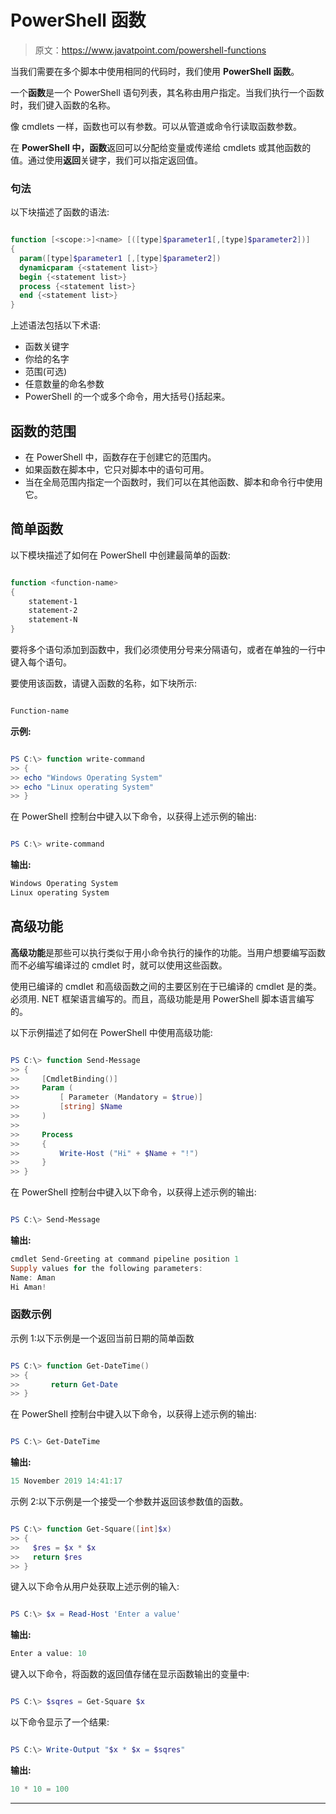 # PowerShell 函数

> 原文：<https://www.javatpoint.com/powershell-functions>

当我们需要在多个脚本中使用相同的代码时，我们使用 **PowerShell 函数**。

一个**函数**是一个 PowerShell 语句列表，其名称由用户指定。当我们执行一个函数时，我们键入函数的名称。

像 cmdlets 一样，函数也可以有参数。可以从管道或命令行读取函数参数。

在 **PowerShell 中，函数**返回可以分配给变量或传递给 cmdlets 或其他函数的值。通过使用**返回**关键字，我们可以指定返回值。

### 句法

以下块描述了函数的语法:

```powershell

function [<scope:>]<name> [([type]$parameter1[,[type]$parameter2])]
{
  param([type]$parameter1 [,[type]$parameter2])
  dynamicparam {<statement list>}
  begin {<statement list>}
  process {<statement list>}
  end {<statement list>}
}

```

上述语法包括以下术语:

*   函数关键字
*   你给的名字
*   范围(可选)
*   任意数量的命名参数
*   PowerShell 的一个或多个命令，用大括号{}括起来。

## 函数的范围

*   在 PowerShell 中，函数存在于创建它的范围内。
*   如果函数在脚本中，它只对脚本中的语句可用。
*   当在全局范围内指定一个函数时，我们可以在其他函数、脚本和命令行中使用它。

## 简单函数

以下模块描述了如何在 PowerShell 中创建最简单的函数:

```powershell

function <function-name>
{
	statement-1
	statement-2
	statement-N
}

```

要将多个语句添加到函数中，我们必须使用分号来分隔语句，或者在单独的一行中键入每个语句。

要使用该函数，请键入函数的名称，如下块所示:

```powershell

Function-name

```

**示例:**

```powershell

PS C:\> function write-command
>> {
>> echo "Windows Operating System"
>> echo "Linux operating System"
>> }

```

在 PowerShell 控制台中键入以下命令，以获得上述示例的输出:

```powershell

PS C:\> write-command

```

**输出:**

```powershell
Windows Operating System
Linux operating System

```

## 高级功能

**高级功能**是那些可以执行类似于用小命令执行的操作的功能。当用户想要编写函数而不必编写编译过的 cmdlet 时，就可以使用这些函数。

使用已编译的 cmdlet 和高级函数之间的主要区别在于已编译的 cmdlet 是的类。必须用. NET 框架语言编写的。而且，高级功能是用 PowerShell 脚本语言编写的。

以下示例描述了如何在 PowerShell 中使用高级功能:

```powershell

PS C:\> function Send-Message
>> {
>>     [CmdletBinding()]
>>     Param (
>>         [ Parameter (Mandatory = $true)]
>>         [string] $Name
>>     )
>>
>>     Process
>>     {
>>         Write-Host ("Hi" + $Name + "!")
>>     }
>> }

```

在 PowerShell 控制台中键入以下命令，以获得上述示例的输出:

```powershell

PS C:\> Send-Message

```

**输出:**

```powershell
cmdlet Send-Greeting at command pipeline position 1
Supply values for the following parameters:
Name: Aman
Hi Aman!

```

### 函数示例

示例 1:以下示例是一个返回当前日期的简单函数

```powershell

PS C:\> function Get-DateTime()
>> {
>>       return Get-Date
>> }

```

在 PowerShell 控制台中键入以下命令，以获得上述示例的输出:

```powershell

PS C:\> Get-DateTime

```

**输出:**

```powershell
15 November 2019 14:41:17

```

示例 2:以下示例是一个接受一个参数并返回该参数值的函数。

```powershell

PS C:\> function Get-Square([int]$x)
>> {
>>   $res = $x * $x
>>   return $res
>> }

```

键入以下命令从用户处获取上述示例的输入:

```powershell

PS C:\> $x = Read-Host 'Enter a value'

```

**输出:**

```powershell
Enter a value: 10

```

键入以下命令，将函数的返回值存储在显示函数输出的变量中:

```powershell

PS C:\> $sqres = Get-Square $x

```

以下命令显示了一个结果:

```powershell

PS C:\> Write-Output "$x * $x = $sqres"

```

**输出:**

```powershell
10 * 10 = 100

```

* * *